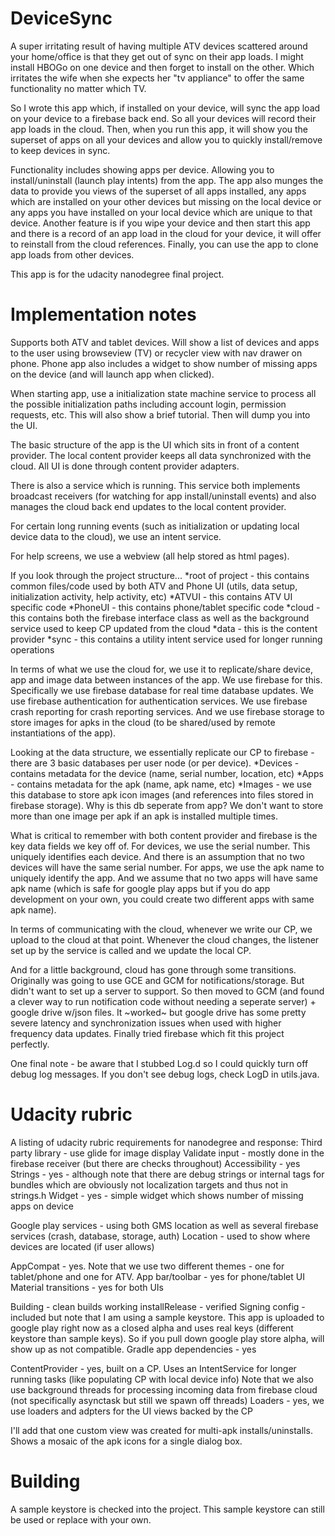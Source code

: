 # DeviceSync

A super irritating result of having multiple ATV devices scattered around your home/office is that they get out of sync on their app loads. I might install HBOGo on one device and then forget to install on the other. Which irritates the wife when she expects her "tv appliance" to offer the same functionality no matter which TV.

So I wrote this app which, if installed on your device, will sync the app load on your device to a firebase back end. So all your devices will record their app loads in the cloud. Then, when you run this app, it will show you the superset of apps on all your devices and allow you to quickly install/remove to keep devices in sync.

Functionality includes showing apps per device. Allowing you to install/uninstall (launch play intents) from the app. The app also munges the data to provide you views of the superset of all apps installed, any apps which are installed on your other devices but missing on the local device or any apps you have installed on your local device which are unique to that device. Another feature is if you wipe your device and then start this app and there is a record of an app load in the cloud for your device, it will offer to reinstall from the cloud references. Finally, you can use the app to clone  app loads from other devices.

This app is for the udacity nanodegree final project.

# Implementation notes

Supports both ATV and tablet devices. Will show a list of devices and apps to the user using browseview (TV) or recycler view with nav drawer on phone. Phone app also includes a widget to show number of missing apps on the device (and will launch app when clicked).

When starting app, use a initialization state machine service to process all the possible initialization paths including account login, permission requests, etc. This will also show a brief tutorial. Then will dump you into the UI.

The basic structure of the app is the UI which sits in front of a content provider. The local content provider keeps all data synchronized with the cloud. All UI is done through content provider adapters.

There is also a service which is running. This service both implements broadcast receivers (for watching for app install/uninstall events) and also manages the cloud back end updates to the local content provider. 

For certain long running events (such as initialization or updating local device data to the cloud), we use an intent service. 

For help screens, we use a webview (all help stored as html pages).

If you look through the project structure...
*root of project - this contains common files/code used by both ATV and Phone UI (utils, data setup, initialization activity, help activity, etc)
*ATVUI - this contains ATV UI specific code
*PhoneUI - this contains phone/tablet specific code
*cloud - this contains both the firebase interface class as well as the background service used to keep CP updated from the cloud
*data - this is the content provider
*sync - this contains a utility intent service used for longer running operations

In terms of what we use the cloud for, we use it to replicate/share device, app and image data between instances of the app. We use firebase for this. Specifically we use firebase database for real time database updates. We use firebase authentication for authentication services. We use firebase crash reporting for crash reporting services. And we use firebase storage to store images for apks in the cloud (to be shared/used by remote instantiations of the app).

Looking at the data structure, we essentially replicate our CP to firebase - there are 3 basic databases per user node (or per device).
*Devices - contains metadata for the device (name, serial number, location, etc)
*Apps - contains metadata for the apk (name, apk name, etc)
*Images - we use this database to store apk icon images (and references into files stored in firebase storage). Why is this db seperate from app? We don't want to store more than one image per apk if an apk is installed multiple times.

What is critical to remember with both content provider and firebase is the key data fields we key off of. For devices, we use the serial number. This uniquely identifies each device. And there is an assumption that no two devices will have the same serial number. For apps, we use the apk name to uniquely identify the app. And we assume that no two apps will have same apk name (which is safe for google play apps but if you do app development on your own, you could create two different apps with same apk name).

In terms of communicating with the cloud, whenever we write our CP, we upload to the cloud at that point. Whenever the cloud changes, the listener set up by the service is called and we update the local CP.

And for a little background, cloud has gone through some transitions. Originally was going to use GCE and GCM for notifications/storage. But didn't want to set up a server to support. So then moved to GCM (and found a clever way to run notification code without needing a seperate server) + google drive w/json files. It ~worked~ but google drive has some pretty severe latency and synchronization issues when used with higher frequency data updates. Finally tried firebase which fit this project perfectly.

One final note - be aware that I stubbed Log.d so I could quickly turn off debug log messages. If you don't see debug logs, check LogD in utils.java.

# Udacity rubric

A listing of udacity rubric requirements for nanodegree and response:
Third party library - use glide for image display
Validate input - mostly done in the firebase receiver (but there are checks throughout)
Accessibility - yes
Strings - yes - although note that there are debug strings or internal tags for bundles which are obviously not localization targets and thus not in strings.h
Widget - yes - simple widget which shows number of missing apps on device

Google play services - using both GMS location as well as several firebase services (crash, database, storage, auth)
Location - used to show where devices are located (if user allows)

AppCompat - yes. Note that we use two different themes - one for tablet/phone and one for ATV.
App bar/toolbar - yes for phone/tablet UI
Material transitions - yes for both UIs

Building - clean builds working
installRelease - verified
Signing config - included but note that I am using a sample keystore. This app is uploaded to google play right now as a closed alpha and uses real keys (different keystore than sample keys). So if you pull down google play store alpha, will show up as not compatible.
Gradle app dependencies - yes

ContentProvider - yes, built on a CP.
Uses an IntentService for longer running tasks (like populating CP with local device info)
Note that we also use background threads for processing incoming data from firebase cloud (not specifically asynctask but still we spawn off threads)
Loaders - yes, we use loaders and adpters for the UI views backed by the CP

I'll add that one custom view was created for multi-apk installs/uninstalls. Shows a mosaic of the apk icons for a single dialog box.

# Building

A sample keystore is checked into the project. This sample keystore can still be used or replace with your own.


